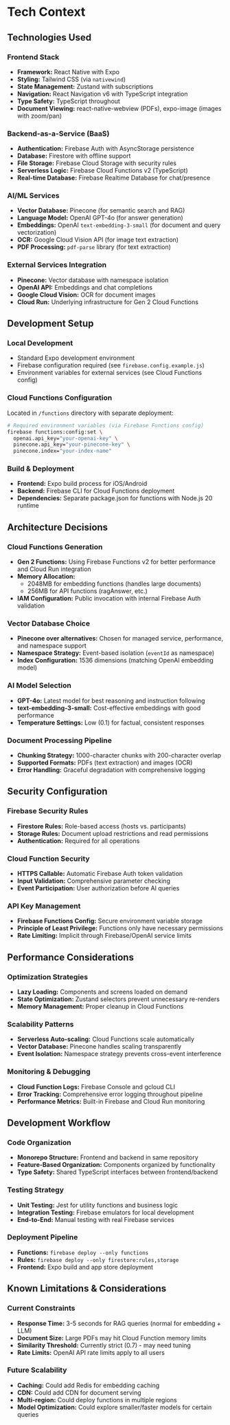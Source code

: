 # Tech Context

## Technologies Used

### **Frontend Stack**
- **Framework:** React Native with Expo
- **Styling:** Tailwind CSS (via `nativewind`)
- **State Management:** Zustand with subscriptions
- **Navigation:** React Navigation v6 with TypeScript integration
- **Type Safety:** TypeScript throughout
- **Document Viewing:** react-native-webview (PDFs), expo-image (images with zoom/pan)

### **Backend-as-a-Service (BaaS)**
- **Authentication:** Firebase Auth with AsyncStorage persistence
- **Database:** Firestore with offline support
- **File Storage:** Firebase Cloud Storage with security rules
- **Serverless Logic:** Firebase Cloud Functions v2 (TypeScript)
- **Real-time Database:** Firebase Realtime Database for chat/presence

### **AI/ML Services**
- **Vector Database:** Pinecone (for semantic search and RAG)
- **Language Model:** OpenAI GPT-4o (for answer generation)
- **Embeddings:** OpenAI `text-embedding-3-small` (for document and query vectorization)
- **OCR:** Google Cloud Vision API (for image text extraction)
- **PDF Processing:** `pdf-parse` library (for text extraction)

### **External Services Integration**
- **Pinecone:** Vector database with namespace isolation
- **OpenAI API:** Embeddings and chat completions
- **Google Cloud Vision:** OCR for document images
- **Cloud Run:** Underlying infrastructure for Gen 2 Cloud Functions

## Development Setup

### **Local Development**
- Standard Expo development environment
- Firebase configuration required (see `firebase.config.example.js`)
- Environment variables for external services (see Cloud Functions config)

### **Cloud Functions Configuration**
Located in `/functions` directory with separate deployment:

```bash
# Required environment variables (via Firebase Functions config)
firebase functions:config:set \
  openai.api_key="your-openai-key" \
  pinecone.api_key="your-pinecone-key" \
  pinecone.index="your-index-name"
```

### **Build & Deployment**
- **Frontend:** Expo build process for iOS/Android
- **Backend:** Firebase CLI for Cloud Functions deployment
- **Dependencies:** Separate package.json for functions with Node.js 20 runtime

## Architecture Decisions

### **Cloud Functions Generation**
- **Gen 2 Functions:** Using Firebase Functions v2 for better performance and Cloud Run integration
- **Memory Allocation:** 
  - 2048MB for embedding functions (handles large documents)
  - 256MB for API functions (ragAnswer, etc.)
- **IAM Configuration:** Public invocation with internal Firebase Auth validation

### **Vector Database Choice**
- **Pinecone over alternatives:** Chosen for managed service, performance, and namespace support
- **Namespace Strategy:** Event-based isolation (`eventId` as namespace)
- **Index Configuration:** 1536 dimensions (matching OpenAI embedding model)

### **AI Model Selection**
- **GPT-4o:** Latest model for best reasoning and instruction following
- **text-embedding-3-small:** Cost-effective embeddings with good performance
- **Temperature Settings:** Low (0.1) for factual, consistent responses

### **Document Processing Pipeline**
- **Chunking Strategy:** 1000-character chunks with 200-character overlap
- **Supported Formats:** PDFs (text extraction) and images (OCR)
- **Error Handling:** Graceful degradation with comprehensive logging

## Security Configuration

### **Firebase Security Rules**
- **Firestore Rules:** Role-based access (hosts vs. participants)
- **Storage Rules:** Document upload restrictions and read permissions
- **Authentication:** Required for all operations

### **Cloud Function Security**
- **HTTPS Callable:** Automatic Firebase Auth token validation
- **Input Validation:** Comprehensive parameter checking
- **Event Participation:** User authorization before AI queries

### **API Key Management**
- **Firebase Functions Config:** Secure environment variable storage
- **Principle of Least Privilege:** Functions only have necessary permissions
- **Rate Limiting:** Implicit through Firebase/OpenAI service limits

## Performance Considerations

### **Optimization Strategies**
- **Lazy Loading:** Components and screens loaded on demand
- **State Optimization:** Zustand selectors prevent unnecessary re-renders
- **Memory Management:** Proper cleanup in Cloud Functions

### **Scalability Patterns**
- **Serverless Auto-scaling:** Cloud Functions scale automatically
- **Vector Database:** Pinecone handles scaling transparently
- **Event Isolation:** Namespace strategy prevents cross-event interference

### **Monitoring & Debugging**
- **Cloud Function Logs:** Firebase Console and gcloud CLI
- **Error Tracking:** Comprehensive error logging throughout pipeline
- **Performance Metrics:** Built-in Firebase and Cloud Run monitoring

## Development Workflow

### **Code Organization**
- **Monorepo Structure:** Frontend and backend in same repository
- **Feature-Based Organization:** Components organized by functionality
- **Type Safety:** Shared TypeScript interfaces between frontend/backend

### **Testing Strategy**
- **Unit Testing:** Jest for utility functions and business logic
- **Integration Testing:** Firebase emulators for local development
- **End-to-End:** Manual testing with real Firebase services

### **Deployment Pipeline**
- **Functions:** `firebase deploy --only functions`
- **Rules:** `firebase deploy --only firestore:rules,storage`
- **Frontend:** Expo build and app store deployment

## Known Limitations & Considerations

### **Current Constraints**
- **Response Time:** 3-5 seconds for RAG queries (normal for embedding + LLM)
- **Document Size:** Large PDFs may hit Cloud Function memory limits
- **Similarity Threshold:** Currently strict (0.7) - may need tuning
- **Rate Limits:** OpenAI API rate limits apply to all users

### **Future Scalability**
- **Caching:** Could add Redis for embedding caching
- **CDN:** Could add CDN for document serving
- **Multi-region:** Could deploy functions in multiple regions
- **Model Optimization:** Could explore smaller/faster models for certain queries 